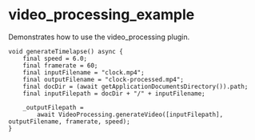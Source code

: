 # video_processing_example

Demonstrates how to use the video_processing plugin.

```
void generateTimelapse() async {
    final speed = 6.0;
    final framerate = 60;
    final inputFilename = "clock.mp4";
    final outputFilename = "clock-processed.mp4";
    final docDir = (await getApplicationDocumentsDirectory()).path;
    final inputFilepath = docDir + "/" + inputFilename;

    _outputFilepath =
        await VideoProcessing.generateVideo([inputFilepath], outputFilename, framerate, speed);
}
```
